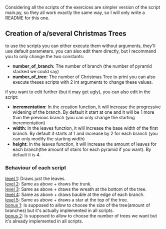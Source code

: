 Considering all the scripts of the exercices are simpler version of the script main.py, so they all work exactly the same way,
so I will only write a README for this one.
## Creation of a/several Christmas Trees
to use the scripts you can either execute them without arguments, they'll use default parameters.
you can also edit them directly, but I recommand you to only change the two constants:
- **number_of_branch:**
    The number of branch (the number of pyramid stacked we could say)
- **number_of_tree:**
    The number of Christmas Tree to print
you can also execute theses scripts with 2 int arguments to change these values.

if you want to edit further (but it may get ugly), you can also edit in the script:
- **incrementation:** In the creation function, it will increase the progressive widening of the branch. By default it start at one and it will be 1 more than the previous branch (you can only change the starting incrementation)
- **width:** In the leaves function, it will increase the base width of the first branch. By default it starts at 1 and increase by 2 for each branch (you can only modify the starting width)
- **height:** In the leaves function, it will increase the amount of leaves for each branch(the amount of stairs for each pyramid if you want). By default it is 4.

### Behaviour of each script
[level 1](https://github.com/Craybloge/CampusAcademyContest2020/blob/main/PythonScripts/exercices/level_1_the_3_branch_tree.py): Draws just the leaves.  
[level 2](https://github.com/Craybloge/CampusAcademyContest2020/blob/main/PythonScripts/exercices/level_2_the_trunk.py): Same as above + draws the trunk.  
[level 3](https://github.com/Craybloge/CampusAcademyContest2020/blob/main/PythonScripts/exercices/level_3_the_wreath.py): Same as above + draws the wreath at the bottom of the tree.  
[level 4](https://github.com/Craybloge/CampusAcademyContest2020/blob/main/PythonScripts/exercices/level_4_the_baubles.py): Same as above + draws bauble at the edge of each branch.  
[level 5](https://github.com/Craybloge/CampusAcademyContest2020/blob/main/PythonScripts/exercices/level_5_the_final_star_of_death.py): Same as above + draws a star at the top of the tree.  
[bonus 1](https://github.com/Craybloge/CampusAcademyContest2020/blob/main/PythonScripts/exercices/bonus_1_a_bigger_tree.py): Is supposed to allow to choose the size of the tree(amount of branches) but it's actually implemented in all scripts.  
[bonus 2](https://github.com/Craybloge/CampusAcademyContest2020/blob/main/PythonScripts/exercices/bonus_2_a_lot_of_trees.py): Is supposed to allow to choose the number of trees we want but it's already implemented in all scripts.  